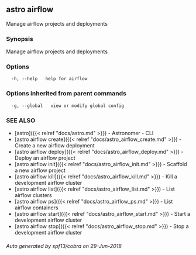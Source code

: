 ## astro airflow

Manage airflow projects and deployments

### Synopsis

Manage airflow projects and deployments

### Options

```
  -h, --help   help for airflow
```

### Options inherited from parent commands

```
  -g, --global   view or modify global config
```

### SEE ALSO

* [astro]({{< relref "docs/astro.md" >}})	 - Astronomer - CLI
* [astro airflow create]({{< relref "docs/astro_airflow_create.md" >}})	 - Create a new airflow deployment
* [astro airflow deploy]({{< relref "docs/astro_airflow_deploy.md" >}})	 - Deploy an airflow project
* [astro airflow init]({{< relref "docs/astro_airflow_init.md" >}})	 - Scaffold a new airflow project
* [astro airflow kill]({{< relref "docs/astro_airflow_kill.md" >}})	 - Kill a development airflow cluster
* [astro airflow list]({{< relref "docs/astro_airflow_list.md" >}})	 - List airflow clusters
* [astro airflow ps]({{< relref "docs/astro_airflow_ps.md" >}})	 - List airflow containers
* [astro airflow start]({{< relref "docs/astro_airflow_start.md" >}})	 - Start a development airflow cluster
* [astro airflow stop]({{< relref "docs/astro_airflow_stop.md" >}})	 - Stop a development airflow cluster

###### Auto generated by spf13/cobra on 29-Jun-2018
